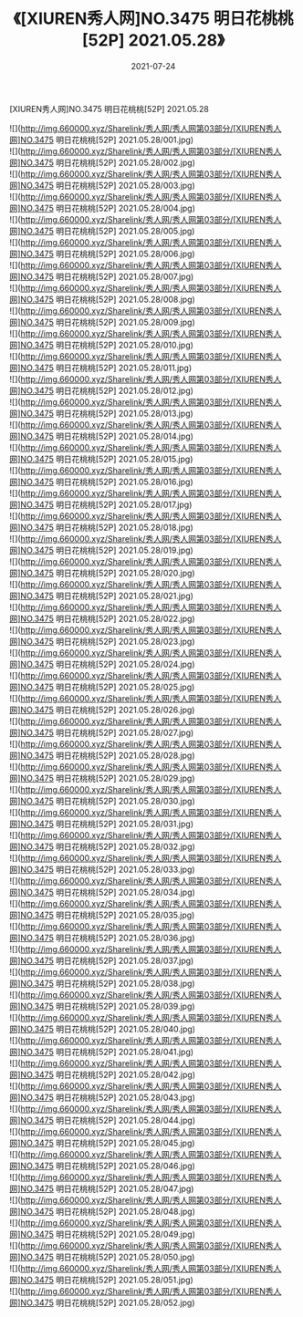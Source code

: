 ﻿---
layout: post
title:  《[XIUREN秀人网]NO.3475 明日花桃桃[52P] 2021.05.28》
date:   2021-07-24
img: http://img.660000.xyz/Sharelink/秀人网/秀人网第03部分/[XIUREN秀人网]NO.3475 明日花桃桃[52P] 2021.05.28/000.jpg
categories: [美女, 清纯, 唯美]
---

[XIUREN秀人网]NO.3475 明日花桃桃[52P] 2021.05.28

  ![](http://img.660000.xyz/Sharelink/秀人网/秀人网第03部分/[XIUREN秀人网]NO.3475 明日花桃桃[52P] 2021.05.28/001.jpg) <br> ![](http://img.660000.xyz/Sharelink/秀人网/秀人网第03部分/[XIUREN秀人网]NO.3475 明日花桃桃[52P] 2021.05.28/002.jpg) <br> ![](http://img.660000.xyz/Sharelink/秀人网/秀人网第03部分/[XIUREN秀人网]NO.3475 明日花桃桃[52P] 2021.05.28/003.jpg) <br> ![](http://img.660000.xyz/Sharelink/秀人网/秀人网第03部分/[XIUREN秀人网]NO.3475 明日花桃桃[52P] 2021.05.28/004.jpg) <br> ![](http://img.660000.xyz/Sharelink/秀人网/秀人网第03部分/[XIUREN秀人网]NO.3475 明日花桃桃[52P] 2021.05.28/005.jpg) <br> ![](http://img.660000.xyz/Sharelink/秀人网/秀人网第03部分/[XIUREN秀人网]NO.3475 明日花桃桃[52P] 2021.05.28/006.jpg) <br> ![](http://img.660000.xyz/Sharelink/秀人网/秀人网第03部分/[XIUREN秀人网]NO.3475 明日花桃桃[52P] 2021.05.28/007.jpg) <br> ![](http://img.660000.xyz/Sharelink/秀人网/秀人网第03部分/[XIUREN秀人网]NO.3475 明日花桃桃[52P] 2021.05.28/008.jpg) <br> ![](http://img.660000.xyz/Sharelink/秀人网/秀人网第03部分/[XIUREN秀人网]NO.3475 明日花桃桃[52P] 2021.05.28/009.jpg) <br> ![](http://img.660000.xyz/Sharelink/秀人网/秀人网第03部分/[XIUREN秀人网]NO.3475 明日花桃桃[52P] 2021.05.28/010.jpg) <br> ![](http://img.660000.xyz/Sharelink/秀人网/秀人网第03部分/[XIUREN秀人网]NO.3475 明日花桃桃[52P] 2021.05.28/011.jpg) <br> ![](http://img.660000.xyz/Sharelink/秀人网/秀人网第03部分/[XIUREN秀人网]NO.3475 明日花桃桃[52P] 2021.05.28/012.jpg) <br> ![](http://img.660000.xyz/Sharelink/秀人网/秀人网第03部分/[XIUREN秀人网]NO.3475 明日花桃桃[52P] 2021.05.28/013.jpg) <br> ![](http://img.660000.xyz/Sharelink/秀人网/秀人网第03部分/[XIUREN秀人网]NO.3475 明日花桃桃[52P] 2021.05.28/014.jpg) <br> ![](http://img.660000.xyz/Sharelink/秀人网/秀人网第03部分/[XIUREN秀人网]NO.3475 明日花桃桃[52P] 2021.05.28/015.jpg) <br> ![](http://img.660000.xyz/Sharelink/秀人网/秀人网第03部分/[XIUREN秀人网]NO.3475 明日花桃桃[52P] 2021.05.28/016.jpg) <br> ![](http://img.660000.xyz/Sharelink/秀人网/秀人网第03部分/[XIUREN秀人网]NO.3475 明日花桃桃[52P] 2021.05.28/017.jpg) <br> ![](http://img.660000.xyz/Sharelink/秀人网/秀人网第03部分/[XIUREN秀人网]NO.3475 明日花桃桃[52P] 2021.05.28/018.jpg) <br> ![](http://img.660000.xyz/Sharelink/秀人网/秀人网第03部分/[XIUREN秀人网]NO.3475 明日花桃桃[52P] 2021.05.28/019.jpg) <br> ![](http://img.660000.xyz/Sharelink/秀人网/秀人网第03部分/[XIUREN秀人网]NO.3475 明日花桃桃[52P] 2021.05.28/020.jpg) <br> ![](http://img.660000.xyz/Sharelink/秀人网/秀人网第03部分/[XIUREN秀人网]NO.3475 明日花桃桃[52P] 2021.05.28/021.jpg) <br> ![](http://img.660000.xyz/Sharelink/秀人网/秀人网第03部分/[XIUREN秀人网]NO.3475 明日花桃桃[52P] 2021.05.28/022.jpg) <br> ![](http://img.660000.xyz/Sharelink/秀人网/秀人网第03部分/[XIUREN秀人网]NO.3475 明日花桃桃[52P] 2021.05.28/023.jpg) <br> ![](http://img.660000.xyz/Sharelink/秀人网/秀人网第03部分/[XIUREN秀人网]NO.3475 明日花桃桃[52P] 2021.05.28/024.jpg) <br> ![](http://img.660000.xyz/Sharelink/秀人网/秀人网第03部分/[XIUREN秀人网]NO.3475 明日花桃桃[52P] 2021.05.28/025.jpg) <br> ![](http://img.660000.xyz/Sharelink/秀人网/秀人网第03部分/[XIUREN秀人网]NO.3475 明日花桃桃[52P] 2021.05.28/026.jpg) <br> ![](http://img.660000.xyz/Sharelink/秀人网/秀人网第03部分/[XIUREN秀人网]NO.3475 明日花桃桃[52P] 2021.05.28/027.jpg) <br> ![](http://img.660000.xyz/Sharelink/秀人网/秀人网第03部分/[XIUREN秀人网]NO.3475 明日花桃桃[52P] 2021.05.28/028.jpg) <br> ![](http://img.660000.xyz/Sharelink/秀人网/秀人网第03部分/[XIUREN秀人网]NO.3475 明日花桃桃[52P] 2021.05.28/029.jpg) <br> ![](http://img.660000.xyz/Sharelink/秀人网/秀人网第03部分/[XIUREN秀人网]NO.3475 明日花桃桃[52P] 2021.05.28/030.jpg) <br> ![](http://img.660000.xyz/Sharelink/秀人网/秀人网第03部分/[XIUREN秀人网]NO.3475 明日花桃桃[52P] 2021.05.28/031.jpg) <br> ![](http://img.660000.xyz/Sharelink/秀人网/秀人网第03部分/[XIUREN秀人网]NO.3475 明日花桃桃[52P] 2021.05.28/032.jpg) <br> ![](http://img.660000.xyz/Sharelink/秀人网/秀人网第03部分/[XIUREN秀人网]NO.3475 明日花桃桃[52P] 2021.05.28/033.jpg) <br> ![](http://img.660000.xyz/Sharelink/秀人网/秀人网第03部分/[XIUREN秀人网]NO.3475 明日花桃桃[52P] 2021.05.28/034.jpg) <br> ![](http://img.660000.xyz/Sharelink/秀人网/秀人网第03部分/[XIUREN秀人网]NO.3475 明日花桃桃[52P] 2021.05.28/035.jpg) <br> ![](http://img.660000.xyz/Sharelink/秀人网/秀人网第03部分/[XIUREN秀人网]NO.3475 明日花桃桃[52P] 2021.05.28/036.jpg) <br> ![](http://img.660000.xyz/Sharelink/秀人网/秀人网第03部分/[XIUREN秀人网]NO.3475 明日花桃桃[52P] 2021.05.28/037.jpg) <br> ![](http://img.660000.xyz/Sharelink/秀人网/秀人网第03部分/[XIUREN秀人网]NO.3475 明日花桃桃[52P] 2021.05.28/038.jpg) <br> ![](http://img.660000.xyz/Sharelink/秀人网/秀人网第03部分/[XIUREN秀人网]NO.3475 明日花桃桃[52P] 2021.05.28/039.jpg) <br> ![](http://img.660000.xyz/Sharelink/秀人网/秀人网第03部分/[XIUREN秀人网]NO.3475 明日花桃桃[52P] 2021.05.28/040.jpg) <br> ![](http://img.660000.xyz/Sharelink/秀人网/秀人网第03部分/[XIUREN秀人网]NO.3475 明日花桃桃[52P] 2021.05.28/041.jpg) <br> ![](http://img.660000.xyz/Sharelink/秀人网/秀人网第03部分/[XIUREN秀人网]NO.3475 明日花桃桃[52P] 2021.05.28/042.jpg) <br> ![](http://img.660000.xyz/Sharelink/秀人网/秀人网第03部分/[XIUREN秀人网]NO.3475 明日花桃桃[52P] 2021.05.28/043.jpg) <br> ![](http://img.660000.xyz/Sharelink/秀人网/秀人网第03部分/[XIUREN秀人网]NO.3475 明日花桃桃[52P] 2021.05.28/044.jpg) <br> ![](http://img.660000.xyz/Sharelink/秀人网/秀人网第03部分/[XIUREN秀人网]NO.3475 明日花桃桃[52P] 2021.05.28/045.jpg) <br> ![](http://img.660000.xyz/Sharelink/秀人网/秀人网第03部分/[XIUREN秀人网]NO.3475 明日花桃桃[52P] 2021.05.28/046.jpg) <br> ![](http://img.660000.xyz/Sharelink/秀人网/秀人网第03部分/[XIUREN秀人网]NO.3475 明日花桃桃[52P] 2021.05.28/047.jpg) <br> ![](http://img.660000.xyz/Sharelink/秀人网/秀人网第03部分/[XIUREN秀人网]NO.3475 明日花桃桃[52P] 2021.05.28/048.jpg) <br> ![](http://img.660000.xyz/Sharelink/秀人网/秀人网第03部分/[XIUREN秀人网]NO.3475 明日花桃桃[52P] 2021.05.28/049.jpg) <br> ![](http://img.660000.xyz/Sharelink/秀人网/秀人网第03部分/[XIUREN秀人网]NO.3475 明日花桃桃[52P] 2021.05.28/050.jpg) <br> ![](http://img.660000.xyz/Sharelink/秀人网/秀人网第03部分/[XIUREN秀人网]NO.3475 明日花桃桃[52P] 2021.05.28/051.jpg) <br> ![](http://img.660000.xyz/Sharelink/秀人网/秀人网第03部分/[XIUREN秀人网]NO.3475 明日花桃桃[52P] 2021.05.28/052.jpg) <br>